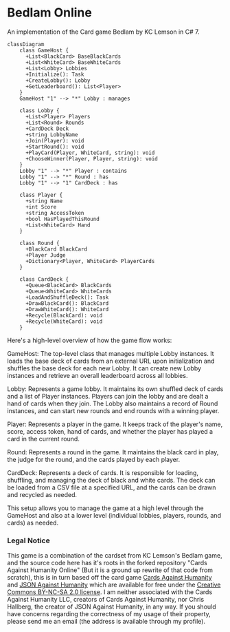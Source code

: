 # Bedlam Online

An implementation of the Card game Bedlam by KC Lemson in C# 7.

```mermaid
classDiagram
    class GameHost {
      +List<BlackCard> BaseBlackCards
      +List<WhiteCard> BaseWhiteCards
      +List<Lobby> Lobbies
      +Initialize(): Task
      +CreateLobby(): Lobby
      +GetLeaderboard(): List<Player>
    }
    GameHost "1" --> "*" Lobby : manages

    class Lobby {
      +List<Player> Players
      +List<Round> Rounds
      +CardDeck Deck
      +string LobbyName
      +Join(Player): void
      +StartRound(): void
      +PlayCard(Player, WhiteCard, string): void
      +ChooseWinner(Player, Player, string): void
    }
    Lobby "1" --> "*" Player : contains
    Lobby "1" --> "*" Round : has
    Lobby "1" --> "1" CardDeck : has

    class Player {
      +string Name
      +int Score
      +string AccessToken
      +bool HasPlayedThisRound
      +List<WhiteCard> Hand
    }

    class Round {
      +BlackCard BlackCard
      +Player Judge
      +Dictionary<Player, WhiteCard> PlayerCards
    }

    class CardDeck {
      +Queue<BlackCard> BlackCards
      +Queue<WhiteCard> WhiteCards
      +LoadAndShuffleDeck(): Task
      +DrawBlackCard(): BlackCard
      +DrawWhiteCard(): WhiteCard
      +Recycle(BlackCard): void
      +Recycle(WhiteCard): void
    }
```
Here's a high-level overview of how the game flow works:

GameHost: The top-level class that manages multiple Lobby instances. It loads the base deck of cards from an external URL upon initialization and shuffles the base deck for each new Lobby. It can create new Lobby instances and retrieve an overall leaderboard across all lobbies.

Lobby: Represents a game lobby. It maintains its own shuffled deck of cards and a list of Player instances. Players can join the lobby and are dealt a hand of cards when they join. The Lobby also maintains a record of Round instances, and can start new rounds and end rounds with a winning player.

Player: Represents a player in the game. It keeps track of the player's name, score, access token, hand of cards, and whether the player has played a card in the current round.

Round: Represents a round in the game. It maintains the black card in play, the judge for the round, and the cards played by each player.

CardDeck: Represents a deck of cards. It is responsible for loading, shuffling, and managing the deck of black and white cards. The deck can be loaded from a CSV file at a specified URL, and the cards can be drawn and recycled as needed.

This setup allows you to manage the game at a high level through the GameHost and also at a lower level (individual lobbies, players, rounds, and cards) as needed.

### Legal Notice
This game is a combination of the cardset from KC Lemson's Bedlam game, and the source code here has it's roots in the forked repository "Cards Against Humanity Online" (But it is a ground up rewrite of that code from scratch), this is in turn based off the card game [Cards Against Humanity](https://www.cardsagainsthumanity.com/) and [JSON Against Humanity](http://www.crhallberg.com/cah/json) which are available for free under the [Creative Commons BY-NC-SA 2.0 license](https://creativecommons.org/licenses/by-nc-sa/2.0/). I am neither associated with the Cards Against Humanity LLC, creators of Cards Against Humanity, nor Chris Hallberg, the creator of JSON Against Humanity, in any way. If you should have concerns regarding the correctness of my usage of their property, please send me an email (the address is available through my profile).
